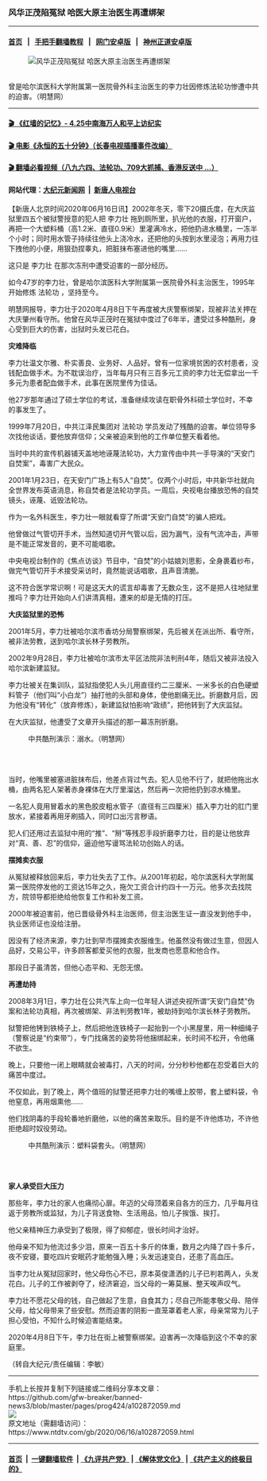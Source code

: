 ### 风华正茂陷冤狱 哈医大原主治医生再遭绑架
------------------------

#### [首页](https://github.com/gfw-breaker/banned-news3/blob/master/README.md) &nbsp;&nbsp;|&nbsp;&nbsp; [手把手翻墙教程](https://github.com/gfw-breaker/guides/wiki) &nbsp;&nbsp;|&nbsp;&nbsp; [网门安卓版](https://github.com/oGate2/oGate) &nbsp;&nbsp;|&nbsp;&nbsp; [神州正道安卓版](https://github.com/SzzdOgate/update) 



<div><div class="featured_image">
 <figure>
  <img alt="风华正茂陷冤狱 哈医大原主治医生再遭绑架" src="https://i.ntdtv.com/assets/uploads/2020/06/2020-6-14-mh-lilizhuang-1-22-800x450.jpg"/>
 </figure><br/>
 <span class="caption">
  曾是哈尔滨医科大学附属第一医院骨外科主治医生的李力壮因修炼法轮功惨遭中共的迫害。（明慧网）
 </span>
</div>
</div><hr/>

#### [ 🎬  《红墙的记忆》- 4.25中南海万人和平上访纪实](http://141.164.39.94:10000/videos/legend/425.html)

#### [ 🎬  电影《永恒的五十分钟》（长春电视插播事件改编） ](http://141.164.39.94:10000/videos/news/ComingForYou-2.html)

#### [ 🎬  翻墙必看视频（八九六四、法轮功、709大抓捕、香港反送中 ...）](https://github.com/gfw-breaker/links/blob/master/banned.md)

#### 网站代理：[大纪元新闻网](http://167.172.10.89:10080/gb/) &nbsp;|&nbsp; [新唐人电视台](http://167.172.10.89:8808/gb/)

<div><div class="post_content" itemprop="articleBody">
 <p>
  【新唐人北京时间2020年06月16日讯】2002年冬天，零下20摄氏度，在大庆监狱里四五个被狱警授意的犯人把
  <ok href="https://www.ntdtv.com/gb/李力壮.htm">
   李力壮
  </ok>
  拖到厕所里，扒光他的衣服，打开窗户，再把一个大塑料桶（高1.2米、直径0.9米）里灌满冷水，把他扔进水桶里，一冻半个小时；同时用水管子持续往他头上浇冷水，还把他的头按到水里浸泡；再用力往下拽他的小便，用狠劲捏睾丸，把脏抹布塞进他的嘴里……
 </p>
 <p>
  这只是
  <ok href="https://www.ntdtv.com/gb/李力壮.htm">
   李力壮
  </ok>
  在那次冻刑中遭受迫害的一部分经历。
 </p>
 <p>
  如今47岁的李力壮，曾是哈尔滨医科大学附属第一医院骨外科主治医生，1995年开始修炼
  <ok href="https://www.ntdtv.com/gb/法轮功.htm">
   法轮功
  </ok>
  ，坚持至今。
 </p>
 <p>
  明慧网报导，李力壮于2020年4月8日下午再度被大庆警察绑架，现被非法关押在大庆肇州看守所。他曾在风华正茂时在冤狱中度过了6年半，遭受过多种酷刑，身心受到巨大的伤害，出狱时头发已花白。
 </p>
 <p>
  <strong>
   灾难降临
  </strong>
 </p>
 <p>
  李力壮温文尔雅、朴实善良、业务好、人品好。曾有一位家境贫困的农村患者，没钱配血做手术。为不耽误治疗，当年每月只有三百多元工资的李力壮无偿拿出一千多元为患者配血做手术，此事在医院里传为佳话。
 </p>
 <p>
  他27岁那年通过了硕士学位的考试，准备继续攻读在职骨外科硕士学位时，不幸的事发生了。
 </p>
 <p>
  1999年7月20日，中共江泽民集团对
  <ok href="https://www.ntdtv.com/gb/法轮功.htm">
   法轮功
  </ok>
  学员发动了残酷的迫害。单位领导多次找他谈话，要他放弃信仰；父亲被迫来到他的工作单位整天看着他。
 </p>
 <p>
  当时中共的宣传机器铺天盖地地诬蔑法轮功，大力宣传由中共一手导演的“天安门自焚案”，毒害广大民众。
 </p>
 <p>
  2001年1月23日，在天安门广场上有5人“自焚”。仅两个小时后，中共新华社就向全世界发布英语消息，称自焚者是法轮功学员。一周后，央视电台播放恐怖的自焚镜头，诬蔑、诋毁法轮功。
 </p>
 <p>
  作为一名外科医生，李力壮一眼就看穿了所谓“天安门自焚”的骗人把戏。
 </p>
 <p>
  他曾做过气管切开手术，当然知道切开气管以后，因为漏气，没有气流冲击，声带是不能正常发音的，更不可能唱歌。
 </p>
 <p>
  中央电视台制作的《焦点访谈》节目中，“自焚”的小姑娘刘思影，全身裹着纱布，做完气管切开手术接受采访时，竟然能说话唱歌，且声音清脆。
 </p>
 <p>
  这不符合医学常识啊！可是这天大的谎言却毒害了无数众生，这不是把人往地狱里推吗？李力壮开始向人们讲清真相，遭来的却是无情的打压。
 </p>
 <p>
  <strong>
   大庆监狱里的恐怖
  </strong>
 </p>
 <p>
  2001年5月，李力壮被哈尔滨市香坊分局警察绑架，先后被关在派出所、看守所，被非法劳教，送到哈尔滨长林子劳教所。
 </p>
 <p>
  2002年9月28日，李力壮被哈尔滨市太平区法院非法判刑4年，随后又被非法投入哈尔滨新建监狱。
 </p>
 <p>
  李力壮被关在集训队，监狱指使犯人头儿用直径约二三厘米、一米多长的白色硬塑料管子（他们叫“小白龙”）抽打他的头部和身体，使他剧痛无比。折磨数月后，因为他没有“转化”（放弃修炼），新建监狱怕影响“政绩”，把他转到了大庆监狱。
 </p>
 <p>
  在大庆监狱，他遭受了文章开头描述的那一幕冻刑折磨。
 </p>
 <figure class="wp-caption alignnone" id="attachment_102872061" style="width: 454px">
  <img alt="" class="size-full wp-image-102872061" src="https://i.ntdtv.com/assets/uploads/2020/06/2004-9-30-weifang-changle-04.jpg">
   <br/><figcaption class="wp-caption-text">
    中共酷刑演示：溺水。（明慧网）
   </figcaption><br/>
  </img>
 </figure><br/>
 <p>
  当时，他嘴里被塞进脏抹布后，他差点背过气去。犯人见他不行了，就把他拖出水桶，由两名犯人架著赤身裸体在大厅里溜达，然后再一次把他扔到凉水桶里。
 </p>
 <p>
  一名犯人竟用冒着水的黑色胶皮粗水管子（直径有三四厘米）插入李力壮的肛门里放水，紧接着再用牙刷插入，同时口出污言秽语。
 </p>
 <p>
  犯人们还用过去监狱中用的“推”、“掰”等残忍手段折磨李力壮，目的是让他放弃对“真、善、忍”的信仰，逼迫他写谩骂法轮功创始人的话。
 </p>
 <p>
  <strong>
   摆摊卖衣服
  </strong>
 </p>
 <p>
  从冤狱被释放回来后，李力壮失去了工作。从2001年初起，哈尔滨医科大学附属第一医院停发他的工资达15年之久，拖欠工资合计约四十一万元。他多次去找院方，院领导都拒绝给他恢复工作和补发工资。
 </p>
 <p>
  2000年被迫害前，他已晋级骨外科主治医师，但主治医生证一直没发到他手中，执业医师证也没给注册。
 </p>
 <p>
  因没有了经济来源，李力壮到早市摆摊卖衣服维生。他虽然没有做过生意，但因人品好，交易公平，许多顾客都爱买他的衣服，批发商也愿意和他合作。
 </p>
 <p>
  那段日子虽清苦，但他心态平和、无怨无恨。
 </p>
 <p>
  <strong>
   再遭劫持
  </strong>
 </p>
 <p>
  2008年3月1日，李力壮在公共汽车上向一位年轻人讲述央视所谓“天安门自焚”伪案和法轮功真相，再次被绑架、非法判劳教1年，被劫持到哈尔滨长林子劳教所。
 </p>
 <p>
  狱警把他铐到铁椅子上，然后把他连铁椅子一起抬到一个小黑屋里，用一种细绳子（警察说是“约束带”），专门找痛苦的姿势将他捆绑起来，长时间不松开，令他痛不欲生。
 </p>
 <p>
  晚上，只要他一闭上眼睛就会被毒打，八天的时间，分分秒秒他都在忍受着巨大的痛苦中度过。
 </p>
 <p>
  不仅如此，到了晚上，两个值班的狱警还把李力壮的嘴缠上胶带，套上塑料袋，令他窒息，再用烟熏他……
 </p>
 <p>
  他们找阴毒的手段轮番地折磨他，以他的痛苦来取乐。目的是不许他炼功，不许他拒绝超时奴役劳动。
 </p>
 <figure class="wp-caption alignnone" id="attachment_102872068" style="width: 400px">
  <img alt="" class="size-full wp-image-102872068" src="https://i.ntdtv.com/assets/uploads/2020/06/2011-7-17-minghui-kuxing-demo-03-ss-3.jpg">
   <br/><figcaption class="wp-caption-text">
    中共酷刑演示：塑料袋套头。（明慧网）
   </figcaption><br/>
  </img>
 </figure><br/>
 <p>
  <strong>
   家人承受巨大压力
  </strong>
 </p>
 <p>
  那些年，李力壮的家人也痛彻心扉。年迈的父母顶着来自各方的压力，几乎每月往返于劳教所或监狱，为儿子背送食物、生活用品，怕儿子挨饿、挨打。
 </p>
 <p>
  他父亲精神压力承受到了极限，得了抑郁症，很长时间才治好。
 </p>
 <p>
  他母亲不知为他流过多少泪，原来一百五十多斤的体重，数月之内降了四十多斤，夜不安寝，要吃四片安眠药才能勉强入睡；头发迅速变白，还患了高血压。
 </p>
 <p>
  当李力壮从冤狱回家时，他父母伤心不已，原本英俊潇洒的儿子已判若两人，头发花白。儿子的工作被剥夺了，经济窘迫，当父母的一筹莫展、整天唉声叹气。
 </p>
 <p>
  李力壮不愿花父母的钱，自己做起了生意，自食其力；尽自己所能孝敬父母、陪伴父母，给父母带来了些安慰。然而迫害的阴影一直笼罩着老人家，母亲常常为儿子担心受怕，不知什么时候迫害能结束。
 </p>
 <p>
  2020年4月8日下午，李力壮在街上被警察绑架。迫害再一次降临到这个不幸的家庭里。
 </p>
 <p>
  （转自大纪元/责任编辑：李敏）
 </p>
 <div class="single_ad">
 </div>
</div>
</div>
<hr/>
手机上长按并复制下列链接或二维码分享本文章：<br/>
https://github.com/gfw-breaker/banned-news3/blob/master/pages/prog424/a102872059.md <br/>
<a href='https://github.com/gfw-breaker/banned-news3/blob/master/pages/prog424/a102872059.md'><img src='https://github.com/gfw-breaker/banned-news3/blob/master/pages/prog424/a102872059.md.png'/></a> <br/>
原文地址（需翻墙访问）：https://www.ntdtv.com/gb/2020/06/16/a102872059.html


------------------------
#### [首页](https://github.com/gfw-breaker/banned-news3/blob/master/README.md) &nbsp;|&nbsp; [一键翻墙软件](https://github.com/gfw-breaker/nogfw/blob/master/README.md) &nbsp;| [《九评共产党》](https://github.com/gfw-breaker/9ping.md/blob/master/README.md#九评之一评共产党是什么) | [《解体党文化》](https://github.com/gfw-breaker/jtdwh.md/blob/master/README.md) | [《共产主义的终极目的》](https://github.com/gfw-breaker/gczydzjmd.md/blob/master/README.md)


<img src='http://gfw-breaker.win/banned-news3/pages/prog424/a102872059.md' width='0px' height='0px'/>